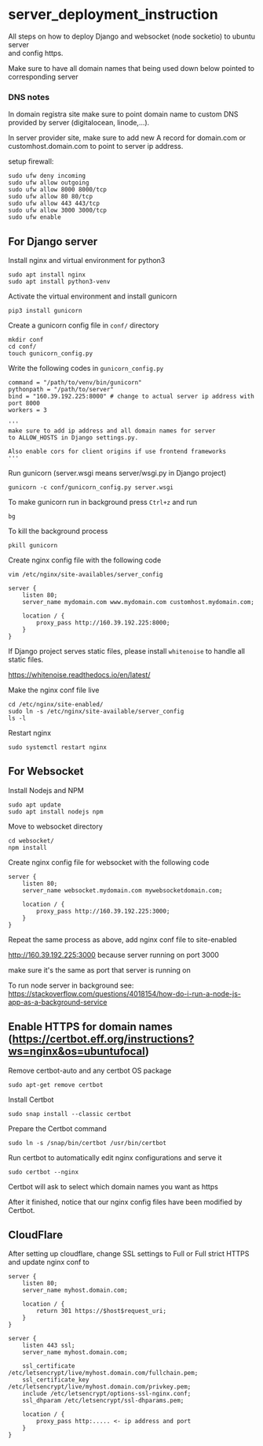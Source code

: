 # server_deployment_instruction
All steps on how to deploy Django and websocket (node socketio) to ubuntu server \
and config https.

Make sure to have all domain names that being used down below pointed to corresponding server

### DNS notes
In domain registra site make sure to point domain name to custom DNS provided by server (digitalocean, linode,...).

In server provider site, make sure to add new A record for domain.com or customhost.domain.com to point to server ip address.

setup firewall:
```
sudo ufw deny incoming
sudo ufw allow outgoing
sudo ufw allow 8000 8000/tcp
sudo ufw allow 80 80/tcp
sudo ufw allow 443 443/tcp
sudo ufw allow 3000 3000/tcp
sudo ufw enable
```

## For Django server

Install nginx and virtual environment for python3
```
sudo apt install nginx
sudo apt install python3-venv
```
Activate the virtual environment and install gunicorn
```
pip3 install gunicorn
```
Create a gunicorn config file in `conf/` directory
```
mkdir conf
cd conf/
touch gunicorn_config.py
```
Write the following codes in `gunicorn_config.py`
```python3
command = "/path/to/venv/bin/gunicorn"
pythonpath = "/path/to/server"
bind = "160.39.192.225:8000" # change to actual server ip address with port 8000
workers = 3

'''
make sure to add ip address and all domain names for server
to ALLOW_HOSTS in Django settings.py.

Also enable cors for client origins if use frontend frameworks
'''
```
Run gunicorn (server.wsgi means server/wsgi.py in Django project)
```
gunicorn -c conf/gunicorn_config.py server.wsgi
```
To make gunicorn run in background press `Ctrl+z` and run
```
bg
```
To kill the background process
```
pkill gunicorn
```

Create nginx config file with the following code
```
vim /etc/nginx/site-availables/server_config
```
```nginx
server {
    listen 80;
    server_name mydomain.com www.mydomain.com customhost.mydomain.com;

    location / {
        proxy_pass http://160.39.192.225:8000;
    }
}
```
If Django project serves static files, please install `whitenoise` to handle all static files.

https://whitenoise.readthedocs.io/en/latest/

Make the nginx conf file live
```
cd /etc/nginx/site-enabled/
sudo ln -s /etc/nginx/site-available/server_config
ls -l
```
Restart nginx
```
sudo systemctl restart nginx
```

## For Websocket

Install Nodejs and NPM
```
sudo apt update
sudo apt install nodejs npm
```
Move to websocket directory
```
cd websocket/
npm install
```
Create nginx config file for websocket with the following code
```nginx
server {
    listen 80;
    server_name websocket.mydomain.com mywebsocketdomain.com;

    location / {
        proxy_pass http://160.39.192.225:3000;
    }
}
```
Repeat the same process as above, add nginx conf file to site-enabled

http://160.39.192.225:3000 because server running on port 3000 

make sure it's the same as port that server is running on

To run node server in background see: https://stackoverflow.com/questions/4018154/how-do-i-run-a-node-js-app-as-a-background-service

## Enable HTTPS for domain names (https://certbot.eff.org/instructions?ws=nginx&os=ubuntufocal)
Remove certbot-auto and any certbot OS package
```
sudo apt-get remove certbot
```
Install Certbot
```
sudo snap install --classic certbot
```
Prepare the Certbot command
```
sudo ln -s /snap/bin/certbot /usr/bin/certbot
```
Run certbot to automatically edit nginx configurations and serve it
```
sudo certbot --nginx
```
Certbot will ask to select which domain names you want as https

After it finished, notice that our nginx config files have been 
modified by Certbot.

## CloudFlare
After setting up cloudflare, change SSL settings to Full or Full strict HTTPS and update nginx conf to 
```nginx
server {
    listen 80;
    server_name myhost.domain.com;

    location / {
        return 301 https://$host$request_uri;
    }
}

server {
    listen 443 ssl;
    server_name myhost.domain.com;

    ssl_certificate /etc/letsencrypt/live/myhost.domain.com/fullchain.pem;
    ssl_certificate_key /etc/letsencrypt/live/myhost.domain.com/privkey.pem;
    include /etc/letsencrypt/options-ssl-nginx.conf;
    ssl_dhparam /etc/letsencrypt/ssl-dhparams.pem;

    location / {
        proxy_pass http:..... <- ip address and port
    }
}
```

